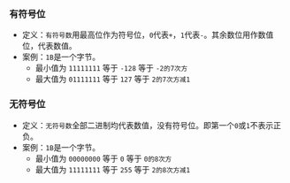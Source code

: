 ### 有符号位
* 定义：`有符号数`用最高位作为符号位，`0`代表`+`，`1`代表`-`。其余数位用作数值位，代表数值。
* 案例：`1B`是一个字节。
  - 最小值为 `11111111` 等于 `-128` 等于 `-2的7次方`
  - 最大值为 `01111111` 等于 `127` 等于 `2的7次方减1`

### 无符号位
* 定义：`无符号数`全部二进制均代表数值，没有符号位。即第一个`0`或`1`不表示正负。
* 案例：`1B`是一个字节。
  - 最小值为 `00000000` 等于 `0` 等于 `0的8次方`
  - 最大值为 `11111111` 等于 `255` 等于 `2的8次方减1`
